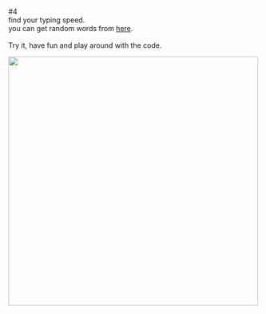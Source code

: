 #4
<br/>
find your typing speed.<br/>
you can get random words from [here](https://randomwordgenerator.com/).
<br/><br/>
Try it, have fun and play around with the code.<br/>


<img src="https://user-images.githubusercontent.com/57795657/72222069-7f315880-3569-11ea-8a3d-38e9326fdad8.png" width="500" height = "500">
